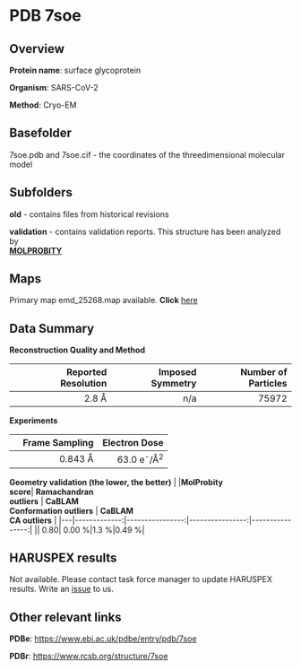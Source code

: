 # PDB 7soe

## Overview

**Protein name**: surface glycoprotein

**Organism**: SARS-CoV-2

**Method**: Cryo-EM



## Basefolder

7soe.pdb and 7soe.cif - the coordinates of the threedimensional molecular model

## Subfolders



**old** - contains files from historical revisions

**validation** - contains validation reports. This structure has been analyzed by <br>  [**MOLPROBITY**](https://github.com/thorn-lab/coronavirus_structural_task_force/tree/master/pdb/surface_glycoprotein/SARS-CoV-2/7soe/validation/molprobity)    



## Maps

Primary map emd_25268.map available. **Click** [here](http://ftp.wwpdb.org/pub/emdb/structures/EMD-25268/map/) 

## Data Summary
**Reconstruction Quality and Method**

|   | Reported Resolution | Imposed Symmetry | Number of Particles |
|---|-------------:|----------------:|--------------:|
|   |2.8 Å|n/a|75972|

**Experiments**

|   | Frame Sampling | Electron Dose |
|---|-------------:|----------------:|
|   |0.843 Å|63.0 e<sup>-</sup>/Å<sup>2</sup>|

**Geometry validation (the lower, the better)**
|   |**MolProbity<br>score**| **Ramachandran<br>outliers** | **CaBLAM<br>Conformation outliers** | **CaBLAM<br>CA outliers** |
|---|-------------:|----------------:|----------------:|----------------:|
||  0.80|  0.00 %|1.3 %|0.49 %|

## HARUSPEX results

Not available. Please contact task force manager to update HARUSPEX results. Write an [issue](https://github.com/thorn-lab/coronavirus_structural_task_force/issues) to us.

## Other relevant links 
**PDBe**:  https://www.ebi.ac.uk/pdbe/entry/pdb/7soe
 
**PDBr**: https://www.rcsb.org/structure/7soe 
